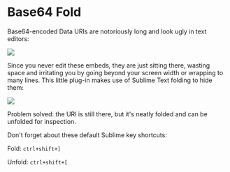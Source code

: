 Base64 Fold
===========

Base64-encoded Data URIs are notoriously long and look ugly in text editors:

![](http://i.imgur.com/r7wHI.png)

Since you never edit these embeds, they are just sitting there, wasting space and irritating you by going beyond your screen width or wrapping to many lines.
This little plug-in makes use of Sublime Text folding to hide them:

![](http://i.imgur.com/YcTH6.png)

Problem solved: the URI is still there, but it's neatly folded and can be unfolded for inspection.

Don't forget about these default Sublime key shortcuts:

Fold:   ```ctrl+shift+]``` 

Unfold: ```ctrl+shift+[```
